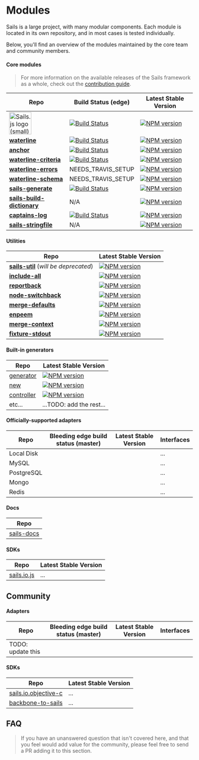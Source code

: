 # Modules

Sails is a large project, with many modular components.  Each module is located in its own repository, and in most cases is tested individually.

Below, you'll find an overview of the modules maintained by the core team and community members.

#### Core modules

> For more information on the available releases of the Sails framework as a whole, check out the [contribution guide](https://github.com/balderdashy/sails/blob/master/CONTRIBUTING.md).

| Repo          |  Build Status (edge)                 |  Latest Stable Version   |
|---------------|---------------------------------------|--------------------------|
| <a href="http://github.com/balderdashy/sails" target="_blank" title="Github repo for Sails core"><img src="https://github-camo.global.ssl.fastly.net/9e49073459ed4e0e2687b80eaf515d87b0da4a6b/687474703a2f2f62616c64657264617368792e6769746875622e696f2f7361696c732f696d616765732f6c6f676f2e706e67" width=60 alt="Sails.js logo (small)"/></a>     | [![Build Status](https://travis-ci.org/balderdashy/sails.png?branch=master)](https://travis-ci.org/balderdashy/sails)  | [![NPM version](https://badge.fury.io/js/sails.png)](http://badge.fury.io/js/sails) |
| [**waterline**](http://github.com/balderdashy/waterline) | [![Build Status](https://travis-ci.org/balderdashy/waterline.png?branch=master)](https://travis-ci.org/balderdashy/waterline) | [![NPM version](https://badge.fury.io/js/waterline.png)](http://badge.fury.io/js/waterline) |
| [**anchor**](http://github.com/balderdashy/anchor) | [![Build Status](https://travis-ci.org/balderdashy/anchor.png?branch=master)](https://travis-ci.org/balderdashy/anchor) | [![NPM version](https://badge.fury.io/js/anchor.png)](http://badge.fury.io/js/anchor) |
| [**waterline-criteria**](http://github.com/balderdashy/waterline-criteria) | [![Build Status](https://travis-ci.org/balderdashy/waterline-criteria.png?branch=master)](https://travis-ci.org/balderdashy/waterline-criteria) | [![NPM version](https://badge.fury.io/js/waterline-criteria.png)](http://badge.fury.io/js/waterline-criteria) |
| [**waterline-errors**](http://github.com/balderdashy/waterline-errors) | NEEDS_TRAVIS_SETUP | [![NPM version](https://badge.fury.io/js/waterline-errors.png)](http://badge.fury.io/js/waterline-errors) |
| [**waterline-schema**](http://github.com/balderdashy/waterline-schema) | NEEDS_TRAVIS_SETUP | [![NPM version](https://badge.fury.io/js/waterline-schema.png)](http://badge.fury.io/js/waterline-schema) |
| [**sails-generate**](http://github.com/balderdashy/sails-generate) | [![Build Status](https://travis-ci.org/balderdashy/sails-generate.png?branch=master)](https://travis-ci.org/balderdashy/sails-generate) | [![NPM version](https://badge.fury.io/js/sails-generate.png)](http://badge.fury.io/js/sails-generate) |
| [**sails-build-dictionary**](http://github.com/balderdashy/sails-build-dictionary) | N/A | [![NPM version](https://badge.fury.io/js/sails-build-dictionary.png)](http://badge.fury.io/js/sails-build-dictionary) |
| [**captains-log**](http://github.com/balderdashy/captains-log) | [![Build Status](https://travis-ci.org/balderdashy/captains-log.png?branch=master)](https://travis-ci.org/balderdashy/captains-log) | [![NPM version](https://badge.fury.io/js/captains-log.png)](http://badge.fury.io/js/captains-log) |
| [**sails-stringfile**](http://github.com/balderdashy/sails-stringfile) | N/A | [![NPM version](https://badge.fury.io/js/sails-stringfile.png)](http://badge.fury.io/js/sails-stringfile) |


#### Utilities

| Repo       |  Latest Stable Version   |
|------------|--------------------------|
| [**sails-util**](http://github.com/balderdashy/sails-util) (_will be deprecated_) | [![NPM version](https://badge.fury.io/js/sails-util.png)](http://badge.fury.io/js/sails-util) |
| [**include-all**](http://github.com/balderdashy/include-all) | [![NPM version](https://badge.fury.io/js/include-all.png)](http://badge.fury.io/js/include-all) |
| [**reportback**](http://github.com/balderdashy/reportback) | [![NPM version](https://badge.fury.io/js/reportback.png)](http://badge.fury.io/js/reportback) |
| [**node-switchback**](http://github.com/balderdashy/switchback) | [![NPM version](https://badge.fury.io/js/node-switchback.png)](http://badge.fury.io/js/node-switchback) |
| [**merge-defaults**](http://github.com/balderdashy/merge-defaults) | [![NPM version](https://badge.fury.io/js/merge-defaults.png)](http://badge.fury.io/js/merge-defaults) |
| [**enpeem**](http://github.com/balderdashy/enpeem) | [![NPM version](https://badge.fury.io/js/enpeem.png)](http://badge.fury.io/js/enpeem) |
| [**merge-context**](http://github.com/balderdashy/merge-context) | [![NPM version](https://badge.fury.io/js/merge-context.png)](http://badge.fury.io/js/merge-context) |
| [**fixture-stdout**](http://github.com/balderdashy/fixture-stdout) | [![NPM version](https://badge.fury.io/js/fixture-stdout.png)](http://badge.fury.io/js/fixture-stdout) |




#### Built-in generators

| Repo       |  Latest Stable Version   |
|------------|--------------------------|
| [generator](https://github.com/balderdashy/sails-generate-generator)  | [![NPM version](https://badge.fury.io/js/sails-generate-generator.png)](http://badge.fury.io/js/sails-generate-generator) |
| [new](https://github.com/balderdashy/sails-generate-new) | [![NPM version](https://badge.fury.io/js/sails-generate-new.png)](http://badge.fury.io/js/sails-generate-new) |
| [controller](https://github.com/balderdashy/sails-generate-controller) | [![NPM version](https://badge.fury.io/js/sails-generate-controller.png)](http://badge.fury.io/js/sails-generate-controller) |
| etc...     | ...TODO: add the rest... |

#### Officially-supported adapters

| Repo          |  Bleeding edge build status (master)  |  Latest Stable Version   | Interfaces |
|---------------|---------------------------------------|--------------------------|------------|
| Local Disk    |    |     | ... |
| MySQL         |    |     | ... |
| PostgreSQL    |    |     | ... |
| Mongo         |    |     | ... |
| Redis         |    |     | ... |



#### Docs

| Repo       |
|------------|
| [sails-docs](https://github.com/balderdashy/sails-docs)  |



#### SDKs

| Repo       |  Latest Stable Version   |
|------------|----------------------------------|
| [sails.io.js](https://github.com/balderdashy/sails-generate-frontend)  | ...  |


## Community



#### Adapters

| Repo          |  Bleeding edge build status (master)  |  Latest Stable Version   | Interfaces |
|---------------|---------------------------------------|--------------------------|------------|
| TODO: update this |  |  |  |



#### SDKs

| Repo       |  Latest Stable Version   |
|------------|----------------------------------|
| [sails.io.objective-c](https://github.com/fishrod-interactive/sails-io.objective-c) | ... |
| [backbone-to-sails](https://github.com/balderdashy/backbone-to-sails)  | ... |



## FAQ

> If you have an unanswered question that isn't covered here, and that you feel would add value for the community, please feel free to send a PR adding it to this section.
